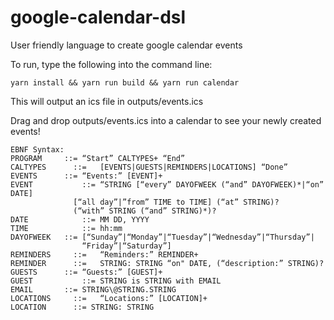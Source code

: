# google-calendar-dsl
User friendly language to create google calendar events

To run, type the following into the command line:

`yarn install && yarn run build && yarn run calendar`

This will output an ics file in outputs/events.ics

Drag and drop outputs/events.ics into a calendar to see your newly created events!

```
EBNF Syntax:
PROGRAM	    ::=	“Start” CALTYPES+ “End”
CALTYPES	  ::=	[EVENTS|GUESTS|REMINDERS|LOCATIONS] “Done”
EVENTS	    ::=	“Events:” [EVENT]+
EVENT		    ::=	“STRING [“every” DAYOFWEEK (“and” DAYOFWEEK)*|“on” DATE]
              [“all day”|”from” TIME to TIME] (“at” STRING)?
              (“with” STRING (“and” STRING)*)?
DATE		    ::=	MM DD, YYYY
TIME		    ::= hh:mm
DAYOFWEEK 	::=	[“Sunday”|“Monday”|“Tuesday”|“Wednesday”|“Thursday”|
                “Friday”|“Saturday”]
REMINDERS	  ::=	“Reminders:” REMINDER+
REMINDER	  ::=	STRING: STRING “on" DATE, (“description:” STRING)?
GUESTS	    ::=	“Guests:” [GUEST]+
GUEST		    ::=	STRING is STRING with EMAIL
EMAIL 	    ::= STRING\@STRING.STRING
LOCATIONS	  ::=	“Locations:” [LOCATION]+
LOCATION	  ::= STRING: STRING
```
